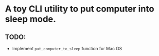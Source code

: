 # A toy CLI utility to put computer into sleep mode.

## TODO:
- Implement `put_computer_to_sleep` function for Mac OS